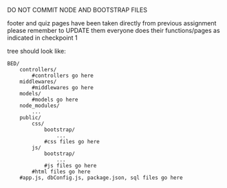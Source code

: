 DO NOT COMMIT NODE AND BOOTSTRAP FILES

footer and quiz pages have been taken directly from previous assignment
please remember to UPDATE them
everyone does their functions/pages as indicated in checkpoint 1

tree should look like:
```
BED/
    controllers/
        #controllers go here     
    middlewares/
        #middlewares go here
    models/
        #models go here   
    node_modules/
        ...
    public/
        css/
            bootstrap/
                ...
            #css files go here
        js/
            bootstrap/
                ...
            #js files go here
        #html files go here
    #app.js, dbConfig.js, package.json, sql files go here
```
